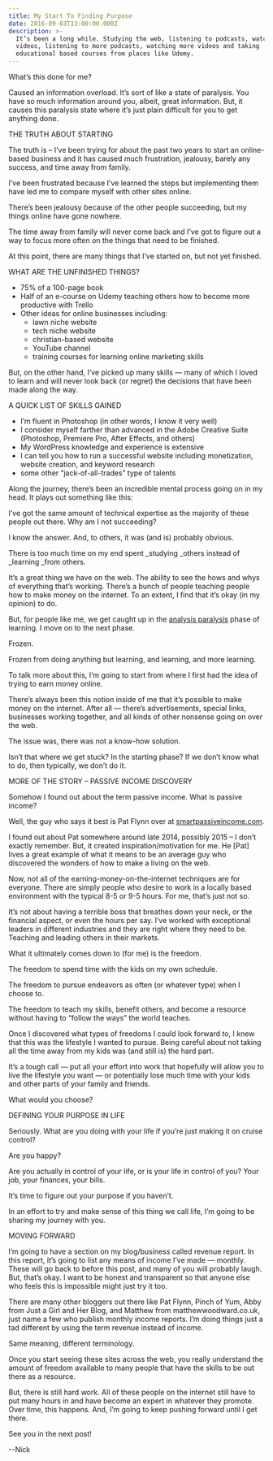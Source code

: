 ```yaml
---
title: My Start To Finding Purpose
date: 2016-09-03T13:00:00.000Z
description: >-
  It’s been a long while. Studying the web, listening to podcasts, watching
  videos, listening to more podcasts, watching more videos and taking
  educational based courses from places like Udemy.
---
```

What’s this done for me?

Caused an information overload. It’s sort of like a state of paralysis. You have so much information around you, albeit, great information. But, it causes this paralysis state where it’s just plain difficult for you to get anything done.

THE TRUTH ABOUT STARTING

The truth is – I’ve been trying for about the past two years to start an online-based business and it has caused much frustration, jealousy, barely any success, and time away from family.

I’ve been frustrated because I’ve learned the steps but implementing them have led me to compare myself with other sites online.

There’s been jealousy because of the other people succeeding, but my things online have gone nowhere.

The time away from family will never come back and I’ve got to figure out a way to focus more often on the things that need to be finished.

At this point, there are many things that I’ve started on, but not yet finished.

WHAT ARE THE UNFINISHED THINGS?

* 75% of a 100-page book
* Half of an e-course on Udemy teaching others how to become more productive with Trello
* Other ideas for online businesses including:
  * lawn niche website
  * tech niche website
  * christian-based website
  * YouTube channel
  * training courses for learning online marketing skills

But, on the other hand, I’ve picked up many skills — many of which I loved to learn and will never look back (or regret) the decisions that have been made along the way.

A QUICK LIST OF SKILLS GAINED

* I’m fluent in Photoshop (in other words, I know it very well)
* I consider myself farther than advanced in the Adobe Creative Suite (Photoshop, Premiere Pro, After Effects, and others)
* My WordPress knowledge and experience is extensive
* I can tell you how to run a successful website including monetization, website creation, and keyword research
* some other “jack-of-all-trades” type of talents

Along the journey, there’s been an incredible mental process going on in my head. It plays out something like this:

I’ve got the same amount of technical expertise as the majority of these people out there. Why am I not succeeding?

I know the answer. And, to others, it was (and is) probably obvious.

There is too much time on my end spent _studying _others instead of _learning _from others.

It’s a great thing we have on the web. The ability to see the hows and whys of everything that’s working. There’s a bunch of people teaching people how to make money on the internet. To an extent, I find that it’s okay (in my opinion) to do.

But, for people like me, we get caught up in the [analysis paralysis](https://www.forbes.com/sites/jeffboss/2015/03/20/how-to-overcome-the-analysis-paralysis-of-decision-making/#670aba781be5) phase of learning. I move on to the next phase.

Frozen.

Frozen from doing anything but learning, and learning, and more learning.

To talk more about this, I’m going to start from where I first had the idea of trying to earn money online.

There’s always been this notion inside of me that it’s possible to make money on the internet. After all — there’s advertisements, special links, businesses working together, and all kinds of other nonsense going on over the web.

The issue was, there was not a know-how solution.

Isn’t that where we get stuck? In the starting phase? If we don’t know what to do, then typically, we don’t do it.

MORE OF THE STORY – PASSIVE INCOME DISCOVERY

Somehow I found out about the term passive income. What is passive income?

Well, the guy who says it best is Pat Flynn over at [smartpassiveincome.com](smartpassiveincome.com).

I found out about Pat somewhere around late 2014, possibly 2015 – I don’t exactly remember. But, it created inspiration/motivation for me. He \[Pat] lives a great example of what it means to be an average guy who discovered the wonders of how to make a living on the web.

Now, not all of the earning-money-on-the-internet techniques are for everyone. There are simply people who desire to work in a locally based environment with the typical 8-5 or 9-5 hours. For me, that’s just not so.

It’s not about having a terrible boss that breathes down your neck, or the financial aspect, or even the hours per say. I’ve worked with exceptional leaders in different industries and they are right where they need to be. Teaching and leading others in their markets.

What it ultimately comes down to (for me) is the freedom.

The freedom to spend time with the kids on my own schedule.

The freedom to pursue endeavors as often (or whatever type) when I choose to.

The freedom to teach my skills, benefit others, and become a resource without having to “follow the ways” the world teaches.

Once I discovered what types of freedoms I could look forward to, I knew that this was the lifestyle I wanted to pursue. Being careful about not taking all the time away from my kids was (and still is) the hard part.

It’s a tough call — put all your effort into work that hopefully will allow you to live the lifestyle you want — or potentially lose much time with your kids and other parts of your family and friends.

What would you choose?

DEFINING YOUR PURPOSE IN LIFE

Seriously. What are you doing with your life if you’re just making it on cruise control?

Are you happy?

Are you actually in control of your life, or is your life in control of you? Your job, your finances, your bills.

It’s time to figure out your purpose if you haven’t.

In an effort to try and make sense of this thing we call life, I’m going to be sharing my journey with you.

MOVING FORWARD

I’m going to have a section on my blog/business called revenue report. In this report, it’s going to list any means of income I’ve made — monthly. These will go back to before this post, and many of you will probably laugh. But, that’s okay. I want to be honest and transparent so that anyone else who feels this is impossible might just try it too.

There are many other bloggers out there like Pat Flynn, Pinch of Yum, Abby from Just a Girl and Her Blog, and Matthew from matthewwoodward.co.uk, just name a few who publish monthly income reports. I’m doing things just a tad different by using the term revenue instead of income.

Same meaning, different terminology.

Once you start seeing these sites across the web, you really understand the amount of freedom available to many people that have the skills to be out there as a resource.

But, there is still hard work. All of these people on the internet still have to put many hours in and have become an expert in whatever they promote. Over time, this happens. And, I’m going to keep pushing forward until I get there.

See you in the next post!

\--Nick
